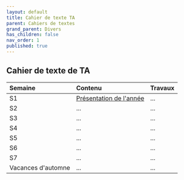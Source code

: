 ```yaml
---
layout: default
title: Cahier de texte TA
parent: Cahiers de textes
grand_parent: Divers
has_children: false
nav_order: 1
published: true
---
```

## Cahier de texte de TA

| Semaine     | Contenu     | Travaux |
| :------------------- | :-------------- | :-------- |
| S1   | [Présentation de l'année](../../../docs/Présentation) | ...     |
| S2   | ...     | ...     |
| S3   | ...     | ...     |
| S4   | ...     | ...     |
| S5   | ...     | ...     |
| S6   | ...     | ...     |
| S7   | ...     | ...     |
| Vacances d'automne | ...  | ...     |
